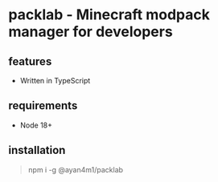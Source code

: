 # packlab - Minecraft modpack manager for developers

## features

- Written in TypeScript

## requirements

- Node 18+

## installation

> npm i -g @ayan4m1/packlab

